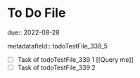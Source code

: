 # To Do File

due:: 2022-08-28

metadatafield:: todoTestFile_339\_5

- [ ] Task of todoTestFile_339 1 [[Query me]]
- [ ] Task of todoTestFile_339 2
